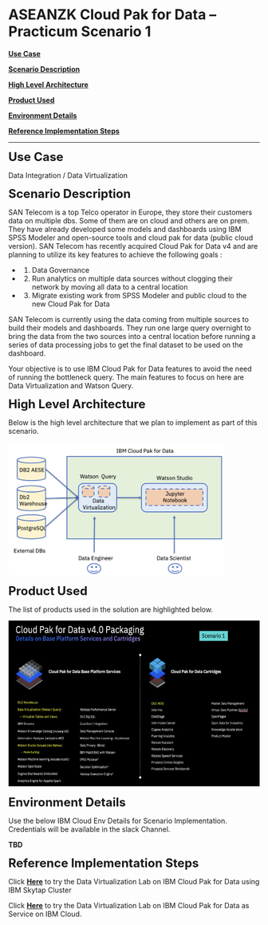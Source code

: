 
# ASEANZK Cloud Pak for Data – Practicum Scenario 1

[**Use Case**](#_Toc109841328)

[**Scenario Description**](#_Toc109841329)

[**High Level Architecture**](#_Toc109841330)

[**Product Used**](#_Toc109841331)

[**Environment Details**](#_Toc109841332)

[**Reference Implementation Steps**](#_Toc109841333)

------

<span id="_Toc109841328" class="anchor"></span>
<font size="5">**Use Case**</font>

Data Integration / Data Virtualization

<span id="_Toc109841329" class="anchor"></span>
<font size="5">**Scenario Description**</font>

SAN Telecom is a top Telco operator in Europe, they store their customers data on multiple dbs. Some of them are on cloud and others are on prem. They have already developed some models and dashboards using IBM SPSS Modeler and open-source tools and cloud pak for data (public cloud version).  SAN Telecom has recently acquired Cloud Pak for Data v4 and are planning to utilize its key features to achieve the following goals ​:

- 1. Data Governance​
- 2. Run analytics on multiple data sources without clogging their network by moving all data to a central location​
- 3. Migrate existing work from SPSS Modeler and public cloud to the new Cloud Pak for Data​

SAN Telecom is currently using the data coming from multiple sources to build their models and dashboards. They run one large query overnight to bring
the data from the two sources into a central location before running a series of data processing jobs to get the final dataset to be used on
the dashboard.

Your objective is to use IBM Cloud Pak for Data features to avoid the need of running the bottleneck query. The main features to focus on here
are Data Virtualization and Watson Query.

​<span id="_Toc109841330" class="anchor"></span>
<font size="5">**High Level Architecture**</font>

Below is the high level architecture that we plan to implement as part
of this scenario.

<img src="./media/image1.png" style="width:4.52188in;height:2.78114in" alt="Architecture" />

<span id="_Toc109841331" class="anchor"></span>
<font size="5">**Product Used**</font>

The list of products used in the solution are highlighted below.

<img src="./media/image2.png" style="width:6.1923in;height:3.47067in" alt="Product List" />

<span id="_Toc109841332" class="anchor"></span>
<font size="5">**Environment Details**</font>

Use the below IBM Cloud Env Details for Scenario Implementation.
Credentials will be available in the slack Channel.

**TBD**

<span id="_Toc109841333" class="anchor"></span>
<font size="5"> **Reference Implementation Steps** </font>

Click [**Here**](scenario1-skytap.pdf) to try the Data Virtualization Lab on IBM Cloud Pak for Data using IBM Skytap Cluster

Click [**Here**](scenario1-SaaS.pdf) to try the Data Virtualization Lab on IBM Cloud Pak for Data as Service on IBM Cloud.

